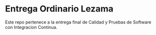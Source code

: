 # Entrega Ordinario Lezama


Este repo pertenece a la entrega final de Calidad y Pruebas de Software con Integracion Continua.